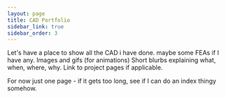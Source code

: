 ```yaml
---
layout: page
title: CAD Portfolio
sidebar_link: true
sidebar_order: 3
---
```


Let's have a place to show all the CAD i have done. maybe some FEAs if I have any.
Images and gifs (for animations)
Short blurbs explaining what, when, where, why. Link to project pages if applicable. 

For now just one page - if it gets too long, see if I can do an index thingy somehow.
